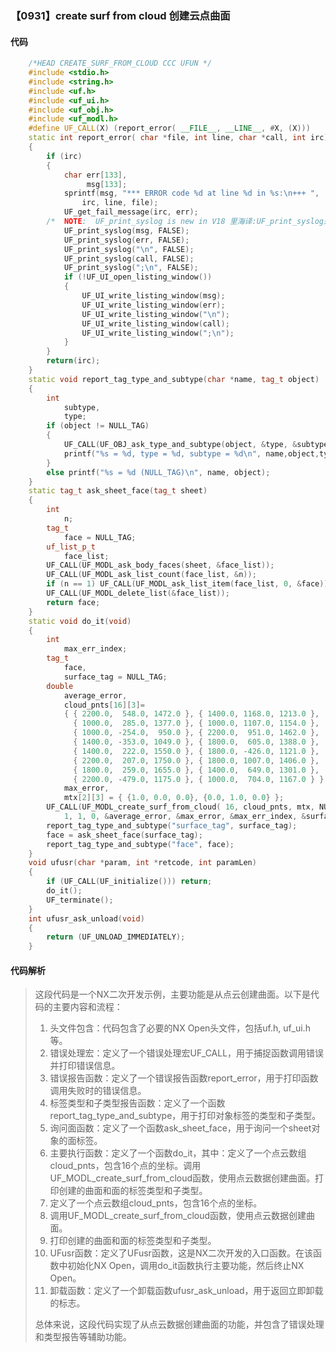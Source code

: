### 【0931】create surf from cloud 创建云点曲面

#### 代码

```cpp
    /*HEAD CREATE_SURF_FROM_CLOUD CCC UFUN */  
    #include <stdio.h>  
    #include <string.h>  
    #include <uf.h>  
    #include <uf_ui.h>  
    #include <uf_obj.h>  
    #include <uf_modl.h>  
    #define UF_CALL(X) (report_error( __FILE__, __LINE__, #X, (X)))  
    static int report_error( char *file, int line, char *call, int irc)  
    {  
        if (irc)  
        {  
            char err[133],  
                 msg[133];  
            sprintf(msg, "*** ERROR code %d at line %d in %s:\n+++ ",  
                irc, line, file);  
            UF_get_fail_message(irc, err);  
        /*  NOTE:  UF_print_syslog is new in V18 里海译:UF_print_syslog是V18版本新增的函数。 */  
            UF_print_syslog(msg, FALSE);  
            UF_print_syslog(err, FALSE);  
            UF_print_syslog("\n", FALSE);  
            UF_print_syslog(call, FALSE);  
            UF_print_syslog(";\n", FALSE);  
            if (!UF_UI_open_listing_window())  
            {  
                UF_UI_write_listing_window(msg);  
                UF_UI_write_listing_window(err);  
                UF_UI_write_listing_window("\n");  
                UF_UI_write_listing_window(call);  
                UF_UI_write_listing_window(";\n");  
            }  
        }  
        return(irc);  
    }  
    static void report_tag_type_and_subtype(char *name, tag_t object)  
    {  
        int  
            subtype,  
            type;  
        if (object != NULL_TAG)  
        {  
            UF_CALL(UF_OBJ_ask_type_and_subtype(object, &type, &subtype));  
            printf("%s = %d, type = %d, subtype = %d\n", name,object,type,subtype);  
        }  
        else printf("%s = %d (NULL_TAG)\n", name, object);  
    }  
    static tag_t ask_sheet_face(tag_t sheet)  
    {  
        int  
            n;  
        tag_t  
            face = NULL_TAG;  
        uf_list_p_t  
            face_list;  
        UF_CALL(UF_MODL_ask_body_faces(sheet, &face_list));  
        UF_CALL(UF_MODL_ask_list_count(face_list, &n));  
        if (n == 1) UF_CALL(UF_MODL_ask_list_item(face_list, 0, &face));  
        UF_CALL(UF_MODL_delete_list(&face_list));  
        return face;  
    }  
    static void do_it(void)  
    {  
        int  
            max_err_index;  
        tag_t  
            face,  
            surface_tag = NULL_TAG;  
        double  
            average_error,  
            cloud_pnts[16][3]=  
            { { 2200.0,  548.0, 1472.0 }, { 1400.0, 1168.0, 1213.0 },  
              { 1000.0,  285.0, 1377.0 }, { 1000.0, 1107.0, 1154.0 },  
              { 1000.0, -254.0,  950.0 }, { 2200.0,  951.0, 1462.0 },  
              { 1400.0, -353.0, 1049.0 }, { 1800.0,  605.0, 1388.0 },  
              { 1400.0,  222.0, 1550.0 }, { 1800.0, -426.0, 1121.0 },  
              { 2200.0,  207.0, 1750.0 }, { 1800.0, 1007.0, 1406.0 },  
              { 1800.0,  259.0, 1655.0 }, { 1400.0,  649.0, 1301.0 },  
              { 2200.0, -479.0, 1175.0 }, { 1000.0,  704.0, 1167.0 } },  
            max_error,  
            mtx[2][3] = { {1.0, 0.0, 0.0}, {0.0, 1.0, 0.0} };  
        UF_CALL(UF_MODL_create_surf_from_cloud( 16, cloud_pnts, mtx, NULL, 3, 3,  
            1, 1, 0, &average_error, &max_error, &max_err_index, &surface_tag ));  
        report_tag_type_and_subtype("surface_tag", surface_tag);  
        face = ask_sheet_face(surface_tag);  
        report_tag_type_and_subtype("face", face);  
    }  
    void ufusr(char *param, int *retcode, int paramLen)  
    {  
        if (UF_CALL(UF_initialize())) return;  
        do_it();  
        UF_terminate();  
    }  
    int ufusr_ask_unload(void)  
    {  
        return (UF_UNLOAD_IMMEDIATELY);  
    }

```

#### 代码解析

> 这段代码是一个NX二次开发示例，主要功能是从点云创建曲面。以下是代码的主要内容和流程：
>
> 1. 头文件包含：代码包含了必要的NX Open头文件，包括uf.h, uf_ui.h等。
> 2. 错误处理宏：定义了一个错误处理宏UF_CALL，用于捕捉函数调用错误并打印错误信息。
> 3. 错误报告函数：定义了一个错误报告函数report_error，用于打印函数调用失败时的错误信息。
> 4. 标签类型和子类型报告函数：定义了一个函数report_tag_type_and_subtype，用于打印对象标签的类型和子类型。
> 5. 询问面函数：定义了一个函数ask_sheet_face，用于询问一个sheet对象的面标签。
> 6. 主要执行函数：定义了一个函数do_it，其中：定义了一个点云数组cloud_pnts，包含16个点的坐标。调用UF_MODL_create_surf_from_cloud函数，使用点云数据创建曲面。打印创建的曲面和面的标签类型和子类型。
> 7. 定义了一个点云数组cloud_pnts，包含16个点的坐标。
> 8. 调用UF_MODL_create_surf_from_cloud函数，使用点云数据创建曲面。
> 9. 打印创建的曲面和面的标签类型和子类型。
> 10. UFusr函数：定义了UFusr函数，这是NX二次开发的入口函数。在该函数中初始化NX Open，调用do_it函数执行主要功能，然后终止NX Open。
> 11. 卸载函数：定义了一个卸载函数ufusr_ask_unload，用于返回立即卸载的标志。
>
> 总体来说，这段代码实现了从点云数据创建曲面的功能，并包含了错误处理和类型报告等辅助功能。
>
